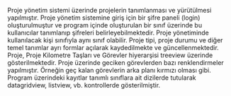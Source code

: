 Proje yönetim sistemi üzerinde projelerin tanımlanması ve yürütülmesi yapılmıştır.
Proje yönetim sistemine giriş için bir şifre paneli (login) oluşturulmuştur ve program içinde oluşturulan bir sınıf üzerinde bu kullanıcılar tanımlanıp şifreleri belirleyebilmektedir. 
Proje yönetiminde kullanılacak kişi sınıfıyla aynı sınıf olabilir.
Proje tipi, proje durumu ve diğer temel tanımlar ayrı formlar açılarak kaydedilmekte ve güncellenmektedir.
Proje, Proje Kilometre Taşları ve Görevler hiyerarşisi treeview üzerinde gösterilmektedir.
Proje üzerinde geciken görevlerden bazı renklendirmeler yapılmıştır. Örneğin geç kalan görevlerin arka planı kırmızı olması gibi.
Program üzerindeki kayıtlar tanımlı sınıflara ait dizilerde tutularak datagridview, listview, vb. kontrollerde gösterilmiştir.
